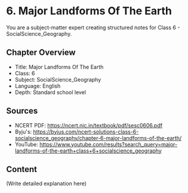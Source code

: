 # 6. Major Landforms Of The Earth

You are a subject-matter expert creating structured notes for Class 6 - SocialScience_Geography.

## Chapter Overview
- Title: Major Landforms Of The Earth
- Class: 6
- Subject: SocialScience_Geography
- Language: English
- Depth: Standard school level

## Sources
- NCERT PDF: https://ncert.nic.in/textbook/pdf/sesc0606.pdf
- Byju's: https://byjus.com/ncert-solutions-class-6-socialscience_geography/chapter-6-major-landforms-of-the-earth/
- YouTube: https://www.youtube.com/results?search_query=major-landforms-of-the-earth+class+6+socialscience_geography

## Content
(Write detailed explanation here)
